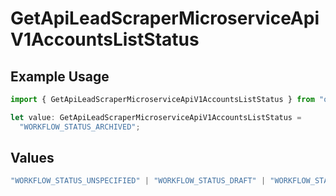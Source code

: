 # GetApiLeadScraperMicroserviceApiV1AccountsListStatus

## Example Usage

```typescript
import { GetApiLeadScraperMicroserviceApiV1AccountsListStatus } from "oppulence-backend-sdk/models/operations";

let value: GetApiLeadScraperMicroserviceApiV1AccountsListStatus =
  "WORKFLOW_STATUS_ARCHIVED";
```

## Values

```typescript
"WORKFLOW_STATUS_UNSPECIFIED" | "WORKFLOW_STATUS_DRAFT" | "WORKFLOW_STATUS_ACTIVE" | "WORKFLOW_STATUS_PAUSED" | "WORKFLOW_STATUS_FAILED" | "WORKFLOW_STATUS_COMPLETED" | "WORKFLOW_STATUS_ARCHIVED" | "WORKFLOW_STATUS_PENDING_APPROVAL" | "WORKFLOW_STATUS_VALIDATING" | "WORKFLOW_STATUS_QUOTA_EXCEEDED" | "WORKFLOW_STATUS_WARNING"
```